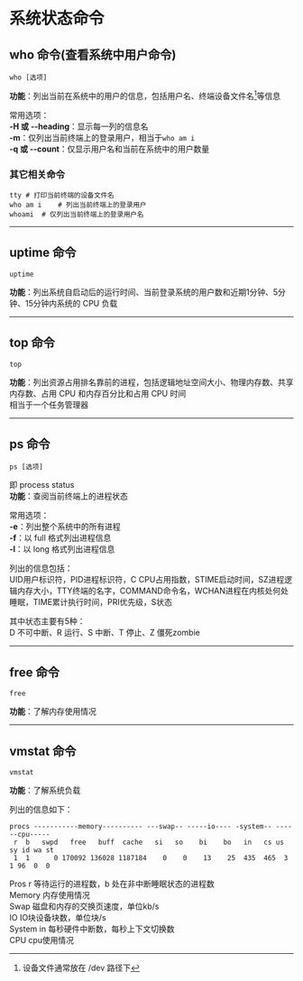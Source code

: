 # 系统状态命令
## who 命令(查看系统中用户命令)
``` Shell
who [选项]
```
**功能**：列出当前在系统中的用户的信息，包括用户名、终端设备文件名[^设备文件]等信息  
[^设备文件]: 设备文件通常放在 /dev 路径下

常用选项：  
**-H 或 --heading**：显示每一列的信息名  
**-m**：仅列出当前终端上的登录用户，相当于`who am i`  
**-q 或 --count**：仅显示用户名和当前在系统中的用户数量  

### 其它相关命令  
``` Shell
tty # 打印当前终端的设备文件名
who am i    # 列出当前终端上的登录用户
whoami  # 仅列出当前终端上的登录用户名
```

------------

## uptime 命令
``` Shell
uptime
```
**功能**：列出系统自启动后的运行时间、当前登录系统的用户数和近期1分钟、5分钟、15分钟内系统的 CPU 负载  

-----------

## top 命令
``` Shell
top
```
**功能**：列出资源占用排名靠前的进程，包括逻辑地址空间大小、物理内存数、共享内存数、占用 CPU 和内存百分比和占用 CPU 时间  
相当于一个任务管理器

--------------

## ps 命令
``` Shell
ps [选项]
```
即 process status  
**功能**：查阅当前终端上的进程状态  

常用选项：  
**-e**：列出整个系统中的所有进程  
**-f**：以 full 格式列出进程信息  
**-l**：以 long 格式列出进程信息  

列出的信息包括：  
UID用户标识符，PID进程标识符，C CPU占用指数，STIME启动时间，SZ进程逻辑内存大小，TTY终端的名字，COMMAND命令名，WCHAN进程在内核处何处睡眠，TIME累计执行时间，PRI优先级，S状态  

其中状态主要有5种：  
D 不可中断、R 运行、S 中断、T 停止、Z 僵死zombie  

------------

## free 命令
``` Shell
free
```
**功能**：了解内存使用情况  

-----------

## vmstat 命令
``` Shell
vmstat
```
**功能**：了解系统负载  

列出的信息如下：  
``` Shell
procs -----------memory---------- ---swap-- -----io---- -system-- ------cpu-----
 r  b   swpd   free   buff  cache   si   so    bi    bo   in   cs us sy id wa st
 1  1      0 170092 136028 1187184    0    0    13    25  435  465  3  1 96  0  0 
```
Pros r 等待运行的进程数，b 处在非中断睡眠状态的进程数  
Memory 内存使用情况  
Swap 磁盘和内存的交换页速度，单位kb/s  
IO IO块设备块数，单位块/s  
System in 每秒硬件中断数，每秒上下文切换数  
CPU cpu使用情况 